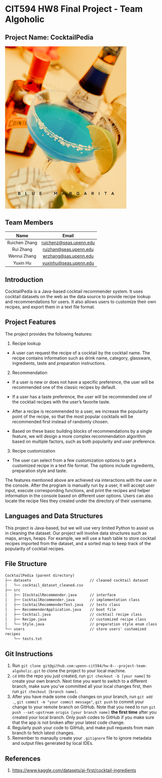 # CIT594 HW8 Final Project - Team Algoholic

## Project Name: CocktailPedia

<img src="./margarita.jpg" alt="Blue Margarita" width="400"/>

## Team Members

|         Name         |          Email          |
|:--------------------:|:-----------------------:|
|    Ruichen Zhang     | ruichenz@seas.upenn.edu |
|      Rui Zhang       | ruizhan@seas.upenn.edu  |
|     Wenrui Zhang     |  wrzhang@sas.upenn.edu  |
|       Yuxin Hu       | yuxinhu@seas.upenn.edu |

## Introduction

CocktailPedia is a Java-based cocktail recommender system. It uses cocktail datasets on the web as the data source to provide recipe lookup and recommendations for users. It also allows users to customize their own recipes, and export them in a text file format.

## Project Features

The project provides the following features:

1. Recipe lookup
  * A user can request the recipe of a cocktail by the cocktail name. The recipe contains information such as drink name, category, glassware, ingredients, taste and preparation instructions.

2. Recommendation
  * If a user is new or does not have a specific preference, the user will be recommended one of the classic recipes by default.

  * If a user has a taste preference, the user will be recommended one of the cocktail recipes with the user’s favorite taste.

  * After a recipe is recommended to a user, we increase the popularity point of the recipe, so that the most popular cocktails will be recommended first instead of randomly chosen.

  * Based on these basic building blocks of recommendations by a single feature, we will design a more complex recommendation algorithm based on multiple factors, such as both popularity and user preference.

3. Recipe customization
  * The user can select from a few customization options to get a customized recipe in a text file format. The options include ingredients, preparation style and taste.  

The features mentioned above are achieved via interactions with the user in the console. After the program is manually run by a user, it will accept user input, execute corresponding functions, and print the recipes and helper information in the console based on different user options. Users can also locate the recipe files they created under the directory of their username.

## Languages and Data Structures

This project is Java-based, but we will use very limited Python to assist us in cleaning the dataset. Our project will involve data structures such as maps, arrays, heaps. For example, we will use a hash table to store cocktail recipes imported from the dataset, and a sorted map to keep track of the popularity of cocktail recipes.

## File Structure

```
CocktailPedia (parent directory)
├── datasets                           // cleaned cocktail dataset
│   └── cocktail_dataset_cleaned.csv
├── src
│   ├── ICocktailRecommender.java      // interface
│   ├── CocktailRecommender.java       // implementation class
│   ├── CocktailRecommenderTest.java   // tests class 
│   ├── RecommenderApplication.java    // boot file
│   ├── Cocktail.java                  // cocktail recipe class
│   ├── Recipe.java                    // customized recipe class
│   └── Style.java                     // preparation style enum class
└── users                              // store users' customized recipes
    └── tests.txt
```

## Git Instructions

1. Run `git clone git@github.com:upenn-cit594/hw-8---project-team-algoholic.git` to clone the project to your local machine.
2. `cd` into the repo you just created, run `git checkout -b [your name]` to create your own branch. Next time you want to switch to a different branch, make sure you've committed all your local changes first, then run `git checkout [branch name]`.
3. After you have made some code changes on your branch, run `git add .`, `git commit -m "your commit message"`, `git push` to commit your change to your remote branch on GitHub. Note that you need to run `git push --set-upstream origin [your branch name]` **the first time** after you created your local branch. Only push codes to GitHub if you make sure that the app is not broken after your latest code change.
4. Regularly push your code to GitHub, and make pull requests from main branch to fetch latest changes.
5. Remember to manaully create your `.gitignore` file to ignore metadata and output files generated by local IDEs.

## References

1. https://www.kaggle.com/datasets/ai-first/cocktail-ingredients
